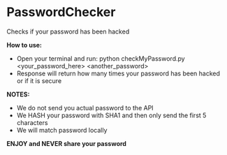 # PasswordChecker
Checks if your password has been hacked

**How to use:**
  * Open your terminal and run: python checkMyPassword.py <your_password_here> <another_password>
  * Response will return how many times your password has been hacked or if it is secure

**NOTES:**
  * We do not send you actual password to the API
  * We HASH your password with SHA1 and then only send the first 5 characters
  * We will match password locally

**ENJOY and NEVER share your password**

